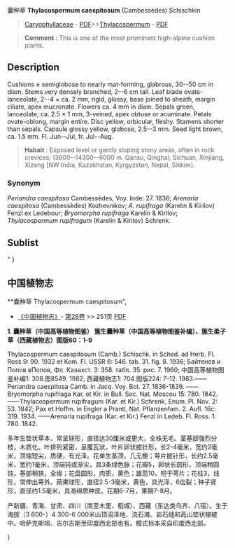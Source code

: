 囊种草 **Thylacospermum caespitosum** (Cambessèdes) Schischkin

> [Caryophyllaceae](http://www.iplant.cn/info/Caryophyllaceae?t=foc) - [PDF](http://www.iplant.cn/foc/pdf/Caryophyllaceae.pdf)>>[Thylacospermum](http://www.iplant.cn/info/Thylacospermum?t=foc) - [PDF](http://www.iplant.cn/foc/pdf/Thylacospermum.pdf)


> **Comment** : 
> This is one of the most prominent high-alpine cushion plants.

## Description

Cushions ± semiglobose to nearly mat-forming, glabrous, 30--50 cm in diam. Stems very densely branched, 2--6 cm tall. Leaf blade ovate-lanceolate, 2--4 × ca. 2 mm, rigid, glossy, base joined to sheath, margin ciliate, apex mucronate. Flowers ca. 4 mm in diam. Sepals green, lanceolate, ca. 2.5 × 1 mm, 3-veined, apex obtuse or acuminate. Petals ovate-oblong, margin entire. Disc yellow, orbicular, fleshy. Stamens shorter than sepals. Capsule glossy yellow, globose, 2.5--3 mm. Seed light brown, ca. 1.5 mm. Fl. Jun--Jul, fr. Jul--Aug.


> **Habait** : 
> Exposed level or gently sloping stony areas, often in rock crevices; (3600--)4300--6000 m. Gansu, Qinghai, Sichuan, Xinjiang, Xizang [NW India, Kazakhstan, Kyrgyzstan, Nepal, Sikkim].

### Synonym
*Periandra caespitosa* Cambessèdes, Voy. Inde: 27. 1836; *Arenaria caespitosa* (Cambessèdes) Kozhevnikov; *A. rupifraga* (Karelin & Kirilov) Fenzl ex Ledebour; *Bryomorpha rupifraga* Karelin & Kirilov; *Thylacospermum rupifragum* (Karelin & Kirilov) Schrenk.


## Sublist
"
}
## 中国植物志

**囊种草 Thylacospermum caespitosum",

* [《中国植物志》](http://www.iplant.cn/frps)- [第26卷](http://www.iplant.cn/frps/vol/26) >> 251页 [PDF](http://www.iplant.cn/frps/pdf/26/251.pdf)


**1. 囊种草（中国高等植物图鉴） 簇生囊种草（中国高等植物图鉴补编）、簇生柔子草（西藏植物志）图版60：1-9**

Thylacospermum caespitosum (Camb.) Schischk. in Sched. ad Herb. Fl. Ross 9: 90. 1932 et Kom. Fl. USSR 6: 546. tab. 31. fig. 8. 1936; Байтенов и Попов вПопов, Φπ. Каэахст. 3: 358. табπ. 35. рис. 7. 1960; 中国高等植物图鉴补编1: 308.图8549. 1982; 西藏植物志1: 704.图版224: 7-12. 1983.——Periandra caespitosa Camb. in Jacq. Voy. Bot. 27. 1836-1839. ——Bryomorpha rupifraga Kar. et Kir. in Bull. Soc. Nat. Moscou 15: 780. 1842. ——Thylacospermum rupifragum (Kar. et Kir.) Schrenk, Enum. Pl. Nov. 2: 53. 1842; Pax et Hoffm. in Engler a Prantl, Nat. Pflanzenfam. 2. Aufl. 16c: 319. 1934. ——Arenaria rupifraga (Kar. et Kir.) Fenzl in Ledeb. Fl. Ross. 1: 780. 1842.

多年生垫状草本，常呈球形，直径达30厘米或更大，全株无毛。茎基部强烈分枝，木质化。叶排列紧密，呈覆瓦状，叶片卵状披针形，长2-4毫米，宽约2毫米，顶端短尖，质硬，有光泽。花单生茎顶，几无梗；萼片披针形，长约2.5毫米，宽约1毫米，顶端钝或渐尖，具3条绿色脉；花瓣5，卵状长圆形，顶端稍圆钝，基部稍狭，全缘；花盘圆形，肉质，黄色；雄蕊10，短于萼片；花柱3，线形，常伸出萼外。蒴果球形，直径2.5-3毫米，黄色，具光泽，6齿裂；种子肾形，直径约1.5毫米，具海绵质种皮。花期6-7月，果期7-8月。

产新疆、青海、甘肃、四川（南至木里、稻城）、西藏（东达类乌齐、八宿）。生于海拔（3 600-）4 300-6 000米山顶沼泽地、流石滩、岩石缝和高山垫状植被中。哈萨克斯坦、吉尔吉斯至印度西北部也有。模式标本采自印度西北部。

}